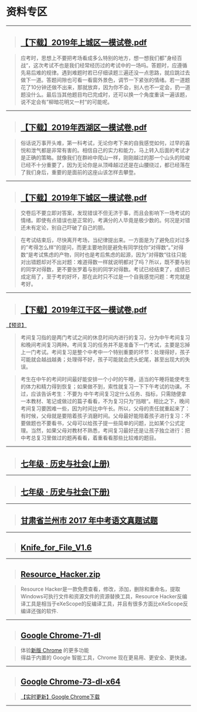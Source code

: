 # 资料专区

-----------------------------

> ## [【下载】2019年上城区一模试卷.pdf](https://cdn.jsdelivr.net/gh/lkpo0v/5n@master/2019%E5%B9%B4%E4%B8%8A%E5%9F%8E%E5%8C%BA%E4%B8%80%E6%A8%A1%E8%AF%95%E5%8D%B7.pdf)  

> 应考时，思想上不要把考场看成多么特别的地方，想一想我们都”身经百战“，这次考试不也是我们经常经历过的考试中的一场吗。答题时，应遵循先易后难的规律。遇到难题时若已仔细读题三遍还没一点思路，就应跳过去做下一道。答题间隙也可看一看窗外景色，调节一下紧张的情绪。若一道题花了10分钟还做不出来，那就放弃，因为你不会，别人也不一定会，扔一道题没什么。最后当其他题目均已完成时，还可以换一个角度重读一遍该题，说不定会有”柳暗花明又一村“的可能呢。

<script async src="//pagead2.googlesyndication.com/pagead/js/adsbygoogle.js"></script>
<!-- il7YNvMMUbbbz7q8 -->
<ins class="adsbygoogle"
     style="display:block"
     data-ad-client="ca-pub-4161171709893056"
     data-ad-slot="9948532008"
     data-ad-format="auto"
     data-full-width-responsive="true"></ins>
<script>
(adsbygoogle = window.adsbygoogle || []).push({});
</script>

-----------------------------

> ## [【下载】2019年西湖区一模试卷.pdf](https://cdn.jsdelivr.net/gh/lkpo0v/5n@master/2019%E5%B9%B4%E8%A5%BF%E6%B9%96%E5%8C%BA%E4%B8%80%E6%A8%A1%E8%AF%95%E5%8D%B7.pdf)   

> 俗话说万事开头难，第一科考试，无论你考下来的自我感觉如何，过早的喜悦和泄气都是非常有害的。相信自己的实力和能力，马上转入后面的考试才是正确的策略。就像我们在群岭中爬山一样，刚刚越过的那一个山头的险峻已经不十分重要了，因为无论你是从顶峰越过还是在山腰绕过，都已经落在了我们身后，重要的是面前的这座山该怎样去攀登。

<script async src="//pagead2.googlesyndication.com/pagead/js/adsbygoogle.js"></script>
<!-- il7YNvMMUbbbz7q8 -->
<ins class="adsbygoogle"
     style="display:block"
     data-ad-client="ca-pub-4161171709893056"
     data-ad-slot="9948532008"
     data-ad-format="auto"
     data-full-width-responsive="true"></ins>
<script>
(adsbygoogle = window.adsbygoogle || []).push({});
</script>

-----------------------------

> ## [【下载】2019年下城区一模试卷.pdf](https://cdn.jsdelivr.net/gh/lkpo0v/5n@master/2019%E5%B9%B4%E4%B8%8B%E5%9F%8E%E5%8C%BA%E4%B8%80%E6%A8%A1%E8%AF%95%E5%8D%B7.pdf)  

> 交卷后不要立即对答案，发现错误不但无济于事，而且会影响下一场考试的情绪。即使有点错误也是正常的，考满分的人毕竟是极少数的。何况是对错还未有定论，别自己吓破了自己的胆。

> 在考试结束后，尽快离开考场，当纪律提出来。一方面是为了避免应对过多的”考得怎么样“的提问，而更主要地则是避免有同学找你”对得数“。”对得数“是考试焦虑的产物，同时也是考后焦虑的起源，因为”对得数“往往只能对出错题却对不出对题：难道得数一样就说明都对了吗？所以，既不要与别的同学对得数，更不要张罗着与别的同学对得数。考试已经结束了，成绩已成定局了，至于考的好坏，那在此时只不过是一个自我感觉问题：考完就是考好。

<script async src="//pagead2.googlesyndication.com/pagead/js/adsbygoogle.js"></script>
<!-- il7YNvMMUbbbz7q8 -->
<ins class="adsbygoogle"
     style="display:block"
     data-ad-client="ca-pub-4161171709893056"
     data-ad-slot="9948532008"
     data-ad-format="auto"
     data-full-width-responsive="true"></ins>
<script>
(adsbygoogle = window.adsbygoogle || []).push({});
</script>

-----------------------------

> ## [【下载】2019年江干区一模试卷.pdf](https://cdn.jsdelivr.net/gh/lkpo0v/5n@master/2019%E5%B9%B4%E6%B1%9F%E5%B9%B2%E5%8C%BA%E4%B8%80%E6%A8%A1%E8%AF%95%E5%8D%B7.pdf)    
[【预览】](/epic/ekrdhpJvntR9axFj.html)  

> 考间复习指的是两门考试之间的休息时间内进行的复习，分为中午考间复习和晚间考间复习两种。考间复习的任务并不是准备下一门考试，主要是忘掉上一门考试。考间复习是整个中考中一个特别重要的环节：处理得好，孩子可能就会越战越勇；处理得不好，孩子可能就会虎头蛇尾，甚至出现大的失误。

> 考生在中午的考间时间最好能安排一个小时的午睡，适当的午睡将能使考生的体力和精力得到恢复；如果做不到，索性就复习一下下午考试的功课。不过，应该告诉考生：不要为 中午考间复习定什么任务、指标，只需随便拿一本教材、笔记或做过的篇子看看，不为复习只为”挡眼“。相比之下，晚间考间复习要困难一些，因为时间比中午长。所以，父母的责任就重起来了：有时候，父母就是要陪着孩子消磨时间。父母最好能陪着孩子进行复习：不要做题也不要看书，父母可以给孩子提一些简单的问题，比如某个公式定理。当然，如果父母对教材不熟悉，考间复习最好还是让孩子独立进行：把中考总复习里做过的题再看看，着重看看那些比较难的题目。

<script async src="//pagead2.googlesyndication.com/pagead/js/adsbygoogle.js"></script>
<!-- il7YNvMMUbbbz7q8 -->
<ins class="adsbygoogle"
     style="display:block"
     data-ad-client="ca-pub-4161171709893056"
     data-ad-slot="9948532008"
     data-ad-format="auto"
     data-full-width-responsive="true"></ins>
<script>
(adsbygoogle = window.adsbygoogle || []).push({});
</script>

-----------------------------

> ## [七年级 · 历史与社会(上册)](2019/dphjWD2ClYM7TOAK)

<script async src="//pagead2.googlesyndication.com/pagead/js/adsbygoogle.js"></script>
<!-- il7YNvMMUbbbz7q8 -->
<ins class="adsbygoogle"
     style="display:block"
     data-ad-client="ca-pub-4161171709893056"
     data-ad-slot="9948532008"
     data-ad-format="auto"
     data-full-width-responsive="true"></ins>
<script>
(adsbygoogle = window.adsbygoogle || []).push({});
</script>

-----------------------------

> ## [七年级 · 历史与社会(下册)](2019/Q0pYpZeNhOi0Wm5v)

<script async src="//pagead2.googlesyndication.com/pagead/js/adsbygoogle.js"></script>
<!-- il7YNvMMUbbbz7q8 -->
<ins class="adsbygoogle"
     style="display:block"
     data-ad-client="ca-pub-4161171709893056"
     data-ad-slot="9948532008"
     data-ad-format="auto"
     data-full-width-responsive="true"></ins>
<script>
(adsbygoogle = window.adsbygoogle || []).push({});
</script>

-----------------------------

> ## [甘肃省兰州市 2017 年中考语文真题试题](2019/XHYjKAEFH9w0roF9)

<script async src="//pagead2.googlesyndication.com/pagead/js/adsbygoogle.js"></script>
<!-- il7YNvMMUbbbz7q8 -->
<ins class="adsbygoogle"
     style="display:block"
     data-ad-client="ca-pub-4161171709893056"
     data-ad-slot="9948532008"
     data-ad-format="auto"
     data-full-width-responsive="true"></ins>
<script>
(adsbygoogle = window.adsbygoogle || []).push({});
</script>

-----------------------------

> ## [Knife_for_File_V1.6](https://cdn.jsdelivr.net/gh/vmlankub/CloudFiles@master/Knife_for_File_V1.6.zip)

<script async src="//pagead2.googlesyndication.com/pagead/js/adsbygoogle.js"></script>
<!-- il7YNvMMUbbbz7q8 -->
<ins class="adsbygoogle"
     style="display:block"
     data-ad-client="ca-pub-4161171709893056"
     data-ad-slot="9948532008"
     data-ad-format="auto"
     data-full-width-responsive="true"></ins>
<script>
(adsbygoogle = window.adsbygoogle || []).push({});
</script>

-----------------------------

> ## [Resource_Hacker.zip](https://cdn.jsdelivr.net/gh/vmlankub/CloudFiles@master/resource_hacker.zip)

> Resource Hacker是一款免费查看，修改，添加，删除和重命名，提取Windows可执行文件和资源文件的资源替换工具，Resource Hacker反编译工具是相当于eXeScope的反编译工具，并且有很多方面比eXeScope反编译还强的软件.

<script async src="//pagead2.googlesyndication.com/pagead/js/adsbygoogle.js"></script>
<!-- il7YNvMMUbbbz7q8 -->
<ins class="adsbygoogle"
     style="display:block"
     data-ad-client="ca-pub-4161171709893056"
     data-ad-slot="9948532008"
     data-ad-format="auto"
     data-full-width-responsive="true"></ins>
<script>
(adsbygoogle = window.adsbygoogle || []).push({});
</script>

-----------------------------

> ## [Google Chrome-71-dl](https://cdn.jsdelivr.net/gh/vmlankub/CloudFiles@master/gg/chrome-71-dl.zip)

> 体验[新版 Chrome](https://www.google.cn/intl/zh-CN/chrome/) 的更多功能  
> 得益于内置的 Google 智能工具，Chrome 现在更易用、更安全、更快速。

<script async src="//pagead2.googlesyndication.com/pagead/js/adsbygoogle.js"></script>
<!-- il7YNvMMUbbbz7q8 -->
<ins class="adsbygoogle"
     style="display:block"
     data-ad-client="ca-pub-4161171709893056"
     data-ad-slot="9948532008"
     data-ad-format="auto"
     data-full-width-responsive="true"></ins>
<script>
(adsbygoogle = window.adsbygoogle || []).push({});
</script>

-----------------------------

> ## [Google Chrome-73-dl-x64](https://cdn.jsdelivr.net/gh/vmlankub/CloudFiles@master/gg/chrome-73-dl-x64.zip)

> [【实时更新】Google Chrome下载](/chrome-download/?src=/blog/information)

<script async src="//pagead2.googlesyndication.com/pagead/js/adsbygoogle.js"></script>
<!-- il7YNvMMUbbbz7q8 -->
<ins class="adsbygoogle"
     style="display:block"
     data-ad-client="ca-pub-4161171709893056"
     data-ad-slot="9948532008"
     data-ad-format="auto"
     data-full-width-responsive="true"></ins>
<script>
(adsbygoogle = window.adsbygoogle || []).push({});
</script>

-----------------------------

<script async src="//pagead2.googlesyndication.com/pagead/js/adsbygoogle.js"></script>
<script>
     (adsbygoogle = window.adsbygoogle || []).push({
          google_ad_client: "ca-pub-4161171709893056",
          enable_page_level_ads: true
     });
</script>
